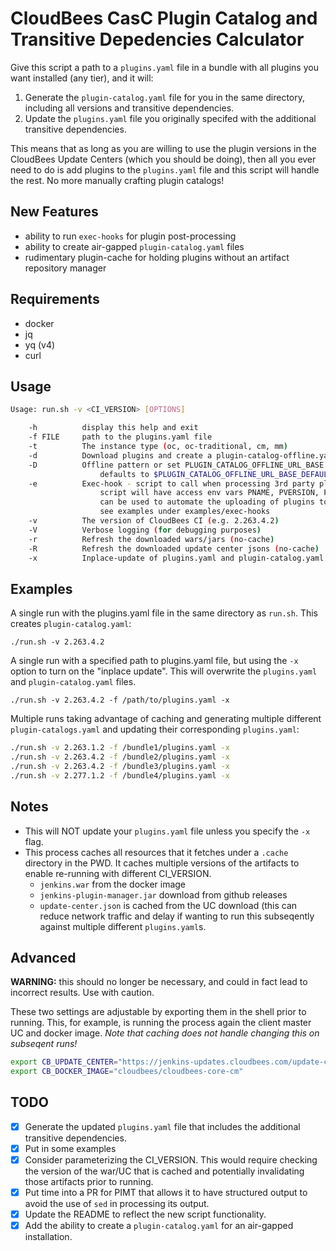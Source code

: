 # CloudBees CasC Plugin Catalog and Transitive Depedencies Calculator

Give this script a path to a `plugins.yaml` file in a bundle with all plugins you want installed (any tier), and it will:

1. Generate the `plugin-catalog.yaml` file for you in the same directory, including all versions and transitive dependencies.
2. Update the `plugins.yaml` file you originally specifed with the additional transitive dependencies.

This means that as long as you are willing to use the plugin versions in the CloudBees Update Centers (which you should be doing), then all you ever need to do is add plugins to the `plugins.yaml` file and this script will handle the rest. No more manually crafting plugin catalogs!

## New Features

- ability to run `exec-hooks` for plugin post-processing
- ability to create air-gapped `plugin-catalog.yaml` files
- rudimentary plugin-cache for holding plugins without an artifact repository manager

## Requirements

* docker
* jq
* yq (v4)
* curl

## Usage

```sh
Usage: run.sh -v <CI_VERSION> [OPTIONS]

    -h          display this help and exit
    -f FILE     path to the plugins.yaml file
    -t          The instance type (oc, oc-traditional, cm, mm)
    -d          Download plugins and create a plugin-catalog-offline.yaml with URLs
    -D          Offline pattern or set PLUGIN_CATALOG_OFFLINE_URL_BASE
                    defaults to $PLUGIN_CATALOG_OFFLINE_URL_BASE_DEFAULT
    -e          Exec-hook - script to call when processing 3rd party plugins
                    script will have access env vars PNAME, PVERSION, PURL, PFILE
                    can be used to automate the uploading of plugins to a repository manager
                    see examples under examples/exec-hooks
    -v          The version of CloudBees CI (e.g. 2.263.4.2)
    -V          Verbose logging (for debugging purposes)
    -r          Refresh the downloaded wars/jars (no-cache)
    -R          Refresh the downloaded update center jsons (no-cache)
    -x          Inplace-update of plugins.yaml and plugin-catalog.yaml
```

## Examples

A single run with the plugins.yaml file in the same directory as `run.sh`. This creates `plugin-catalog.yaml`:

`./run.sh -v 2.263.4.2`

A single run with a specified path to plugins.yaml file, but using the `-x` option to turn on the "inplace update". This will overwrite the `plugins.yaml` and `plugin-catalog.yaml` files.

`./run.sh -v 2.263.4.2 -f /path/to/plugins.yaml -x`

Multiple runs taking advantage of caching and generating multiple different `plugin-catalogs.yaml` and updating their corresponding `plugins.yaml`:

``` bash
./run.sh -v 2.263.1.2 -f /bundle1/plugins.yaml -x
./run.sh -v 2.263.4.2 -f /bundle2/plugins.yaml -x
./run.sh -v 2.263.4.2 -f /bundle3/plugins.yaml -x
./run.sh -v 2.277.1.2 -f /bundle4/plugins.yaml -x
```

## Notes

* This will NOT update your `plugins.yaml` file unless you specify the `-x` flag.
* This process caches all resources that it fetches under a `.cache` directory in the PWD. It caches multiple versions of the artifacts to enable re-running with different CI_VERSION.
  * `jenkins.war` from the docker image
  * `jenkins-plugin-manager.jar` download from github releases
  * `update-center.json` is cached from the UC download (this can reduce network traffic and delay if wanting to run this subseqently against multiple different `plugins.yaml`s.

## Advanced

**WARNING:** this should no longer be necessary, and could in fact lead to incorrect results. Use with caution.

These two settings are adjustable by exporting them in the shell prior to running. This, for example, is running the process again the client master UC and docker image. *Note that caching does not handle changing this on subseqent runs!*

```bash
export CB_UPDATE_CENTER="https://jenkins-updates.cloudbees.com/update-center/envelope-core-cm"
export CB_DOCKER_IMAGE="cloudbees/cloudbees-core-cm"
```

## TODO

- [x] Generate the updated `plugins.yaml` file that includes the additional transitive dependencies.
- [x] Put in some examples
- [x] Consider parameterizing the CI_VERSION. This would require checking the version of the war/UC that is cached and potentially invalidating those artifacts prior to running.
- [x] Put time into a PR for PIMT that allows it to have structured output to avoid the use of `sed` in processing its output.
- [x] Update the README to reflect the new script functionality.
- [x] Add the ability to create a `plugin-catalog.yaml` for an air-gapped installation.

